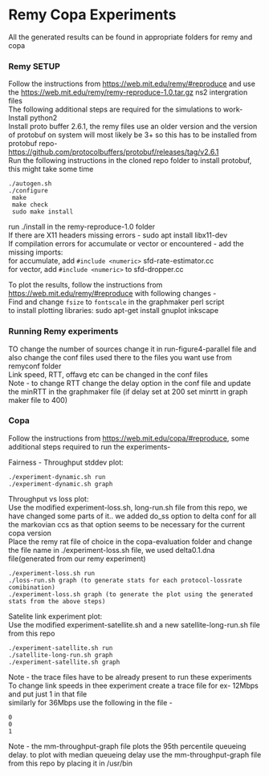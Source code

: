 # Remy Copa Experiments

All the generated results can be found in appropriate folders for remy and copa <br />

### Remy SETUP
Follow the instructions from https://web.mit.edu/remy/#reproduce and use the https://web.mit.edu/remy/remy-reproduce-1.0.tar.gz ns2 intergration files <br />
The following additional steps are required for the simulations to work- <br />
Install python2 <br />
Install proto buffer 2.6.1, the remy files use an older version and the version of protobuf on system will most likely be 3+ so this has to be installed from protobuf repo- https://github.com/protocolbuffers/protobuf/releases/tag/v2.6.1 <br />
Run the following instructions in the cloned repo folder to install protobuf, this might take some time <br />
```
./autogen.sh
./configure
 make
 make check
 sudo make install
```

run ./install in the remy-reproduce-1.0 folder <br />
If there are X11 headers missing errors - sudo apt install libx11-dev <br />
If compilation errors for accumulate or vector or encountered - add the missing imports: <br />
for accumulate, add `#include <numeric>` sfd-rate-estimator.cc <br />
for vector, add `#include <numeric>` to sfd-dropper.cc <br />

To plot the results, follow the instructions from https://web.mit.edu/remy/#reproduce with following changes - <br />
Find and change `fsize` to `fontscale` in the graphmaker perl script <br />
to install plotting libraries: sudo apt-get install gnuplot inkscape <br />

### Running Remy experiments
TO change the number of sources change it in run-figure4-parallel file and also change the conf files used there to the files you want use from remyconf folder <br />
Link speed, RTT, offavg etc can be changed in the conf files <br />
Note - to change RTT change the delay option in the conf file and update the minRTT in the graphmaker file (if delay set at 200 set minrtt in graph maker file to 400)<br />

### Copa
Follow the instructions from https://web.mit.edu/copa/#reproduce, some additional steps required to run the experiments- <br />

Fairness - Throughput stddev plot: <br />
```
./experiment-dynamic.sh run 
./experiment-dynamic.sh graph
```

Throughput vs loss plot: <br />
Use the modified experiment-loss.sh, long-run.sh file from this repo, we have changed some parts of it.. we added do_ss option to delta conf for all the markovian ccs as that option seems to be necessary for the current copa version <br />
Place the remy rat file of choice in the copa-evaluation folder and change the file name in ./experiment-loss.sh file, we used delta0.1.dna file(generated from our remy experiment) <br />

```
./experiment-loss.sh run
./loss-run.sh graph (to generate stats for each protocol-lossrate comibination)
./experiment-loss.sh graph (to generate the plot using the generated stats from the above steps)
```

Satelite link experiment plot: <br />
Use the modified experiment-satellite.sh and a new satellite-long-run.sh file from this repo <br />
```
./experiment-satellite.sh run
./satellite-long-run.sh graph
./experiment-satellite.sh graph
```

Note - the trace files have to be already present to run these experiments <br />
To change link speeds in thee experiment create a trace file for ex- 12Mbps and put just 1 in that file <br />
similarly for 36Mbps use the following in the file - <br />
```
0
0
1
```

Note - the mm-throughput-graph file plots the 95th percentile queueing delay. to plot with median queueing delay use the mm-throughput-graph file from this repo by placing it in /usr/bin





